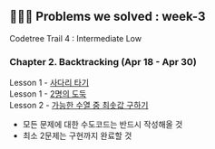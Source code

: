 ## 🤸🏻‍♀️ Problems we solved : week-3

Codetree Trail 4 : Intermediate Low

### Chapter 2. Backtracking (Apr 18 - Apr 30)

Lesson 1 - <a href="https://www.codetree.ai/ko/trails/complete/curated-cards/challenge-ladder-game/description">사다리 타기</a><br>
Lesson 1 - <a href="https://www.codetree.ai/ko/trails/complete/curated-cards/challenge-two-thieves/description">2명의 도둑</a><br>
Lesson 2 - <a href="https://www.codetree.ai/ko/trails/complete/curated-cards/challenge-find-min-of-possible-series/description">가능한 수열 중 최솟값 구하기</a><br>

- 모든 문제에 대한 수도코드는 반드시 작성해올 것
- 최소 2문제는 구현까지 완료할 것